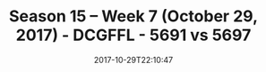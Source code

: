 ---
title: Season 15 – Week 7 (October 29, 2017) - DCGFFL - 5691 vs 5697
teams_score:
- team: 5691
  score: 12
- team: 5697
  score: 20
mvp: Vincent Culliver, Jamar Walker
game-ball: 'Michael Buck, Donald Mitchell '
sportsperson: Marvin Washington, Whole Team (how nice)
season: 15
week: 7
date: '2017-10-29T22:10:47'
pageid: season-15-week-7-october-29-2017-5691-vs-5697
---